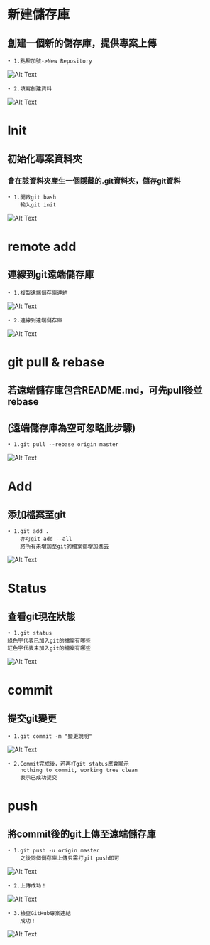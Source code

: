 # 新建儲存庫
## 創建一個新的儲存庫，提供專案上傳
```
• 1.點擊加號->New Repository
```
![Alt Text](https://raw.githubusercontent.com/MinecraftDawn/Git/master/Image/NewReposity.png)

```
• 2.填寫創建資料
```
![Alt Text](https://raw.githubusercontent.com/MinecraftDawn/Git/master/Image/CreateRepository.png)

# Init
## 初始化專案資料夾
### 會在該資料夾產生一個隱藏的.git資料夾，儲存git資料

```
• 1.開啟git bash
    輸入git init
```
![Alt Text](https://raw.githubusercontent.com/MinecraftDawn/Git/master/Image/git_init.png)

# remote add
## 連線到git遠端儲存庫

```
• 1.複製遠端儲存庫連結
```
![Alt Text](https://raw.githubusercontent.com/MinecraftDawn/Git/master/Image/gitHttpLink.png)

```
• 2.連線到遠端儲存庫
```
![Alt Text](https://raw.githubusercontent.com/MinecraftDawn/Git/master/Image/remote_add.png)

# git pull & rebase
## 若遠端儲存庫包含README.md，可先pull後並rebase
## (遠端儲存庫為空可忽略此步驟)
```
• 1.git pull --rebase origin master
```
![Alt Text](https://raw.githubusercontent.com/MinecraftDawn/Git/master/Image/git_pull_rebase.png)

# Add
## 添加檔案至git

```
• 1.git add .
    亦可git add --all
    將所有未增加至git的檔案都增加進去
```
![Alt Text](https://raw.githubusercontent.com/MinecraftDawn/Git/master/Image/git_add.png)

# Status
## 查看git現在狀態
```
• 1.git status
綠色字代表已加入git的檔案有哪些
紅色字代表未加入git的檔案有哪些
```
![Alt Text](https://raw.githubusercontent.com/MinecraftDawn/Git/master/Image/git_status.png)

# commit
## 提交git變更

```
• 1.git commit -m "變更說明"
```
![Alt Text](https://raw.githubusercontent.com/MinecraftDawn/Git/master/Image/git_commit.png)

```
• 2.Commit完成後，若再打git status應會顯示
    nothing to commit, working tree clean
    表示已成功提交
```

# push
## 將commit後的git上傳至遠端儲存庫

```
• 1.git push -u origin master
    之後同個儲存庫上傳只需打git push即可
```
![Alt Text](https://raw.githubusercontent.com/MinecraftDawn/Git/master/Image/git_push.png)

```
• 2.上傳成功！
```
![Alt Text](https://raw.githubusercontent.com/MinecraftDawn/Git/master/Image/push_success.png)

```
• 3.檢查GitHub專案連結
    成功！
```
![Alt Text](https://raw.githubusercontent.com/MinecraftDawn/Git/master/Image/upload_success.png)

